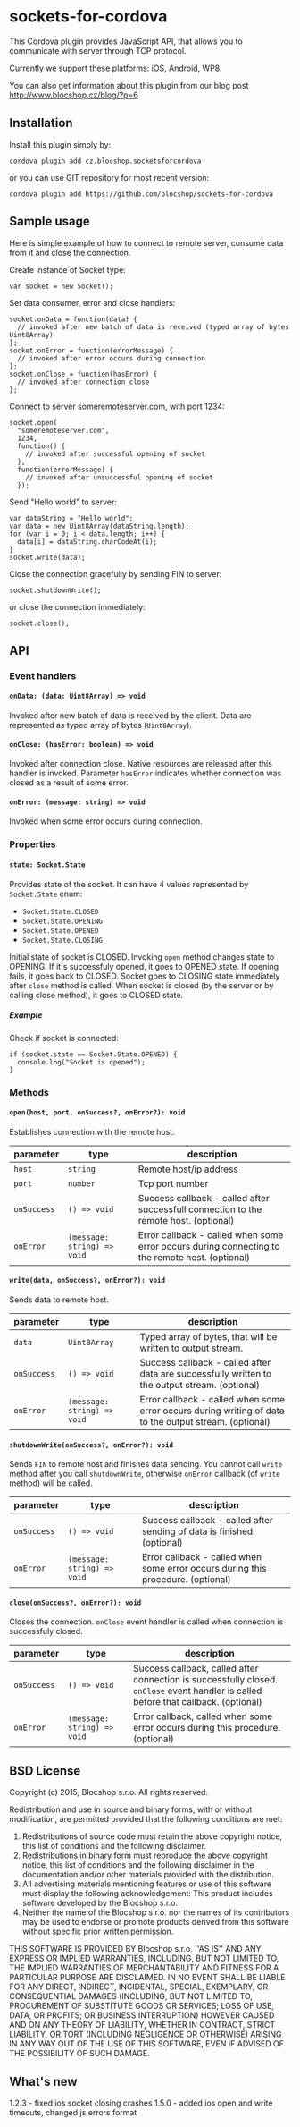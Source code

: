 sockets-for-cordova
===================
This Cordova plugin provides JavaScript API, that allows you to communicate with server through TCP protocol.

Currently we support these platforms: iOS, Android, WP8.

You can also get information about this plugin from our blog post http://www.blocshop.cz/blog/?p=6

## Installation

Install this plugin simply by:

`cordova plugin add cz.blocshop.socketsforcordova`

or you can use GIT repository for most recent version:

`cordova plugin add https://github.com/blocshop/sockets-for-cordova`

## Sample usage
Here is simple example of how to connect to remote server, consume data from it and close the connection.

Create instance of Socket type:
```
var socket = new Socket();
```

Set data consumer, error and close handlers:
```
socket.onData = function(data) {
  // invoked after new batch of data is received (typed array of bytes Uint8Array)
};
socket.onError = function(errorMessage) {
  // invoked after error occurs during connection
};
socket.onClose = function(hasError) {
  // invoked after connection close
};
```
Connect to server someremoteserver.com, with port 1234:
```
socket.open(
  "someremoteserver.com",
  1234,
  function() {
    // invoked after successful opening of socket
  },
  function(errorMessage) {
    // invoked after unsuccessful opening of socket
  });
```

Send "Hello world" to server:
```
var dataString = "Hello world";
var data = new Uint8Array(dataString.length);
for (var i = 0; i < data.length; i++) {
  data[i] = dataString.charCodeAt(i);
}
socket.write(data);
```

Close the connection gracefully by sending FIN to server:
```
socket.shutdownWrite();  
```

or close the connection immediately:
```
socket.close();
```

## API
### Event handlers
#### `onData: (data: Uint8Array) => void`
Invoked after new batch of data is received by the client. Data are represented as typed array of bytes (`Uint8Array`).

#### `onClose: (hasError: boolean) => void`
Invoked after connection close. Native resources are released after this handler is invoked. Parameter `hasError` indicates whether connection was closed as a result of some error.

#### `onError: (message: string) => void`
Invoked when some error occurs during connection.

### Properties
#### `state: Socket.State`
Provides state of the socket. It can have 4 values represented by `Socket.State` enum:
- `Socket.State.CLOSED`
- `Socket.State.OPENING`
- `Socket.State.OPENED`
- `Socket.State.CLOSING`

Initial state of socket is CLOSED. Invoking `open` method changes state to OPENING. If it's successfuly opened, it goes to OPENED state. If opening fails, it goes back to CLOSED. Socket goes to CLOSING state immediately after `close` method is called. When socket is closed (by the server or by calling close method), it goes to CLOSED state.

##### Example
Check if socket is connected:
```
if (socket.state == Socket.State.OPENED) {
  console.log("Socket is opened");
}
```

### Methods
#### `open(host, port, onSuccess?, onError?): void`
Establishes connection with the remote host.

| parameter   | type          | description |
| ----------- |-----------------------------|--------------|
| `host`      | `string`                    | Remote host/ip address |
| `port`      | `number`                    | Tcp port number |
| `onSuccess` | `() => void`                | Success callback - called after successfull connection to the remote host. (optional)|
| `onError`   | `(message: string) => void` | Error callback - called when some error occurs during connecting to the remote host. (optional)|

#### `write(data, onSuccess?, onError?): void`
Sends data to remote host.

| parameter   | type          | description |
| ----------- |-----------------------------|--------------|
| `data`      | `Uint8Array`                | Typed array of bytes, that will be written to output stream. |
| `onSuccess` | `() => void`                | Success callback - called after data are successfully written to the output stream. (optional)|
| `onError`   | `(message: string) => void` | Error callback - called when some error occurs during writing of data to the output stream. (optional)|

#### `shutdownWrite(onSuccess?, onError?): void`
Sends `FIN` to remote host and finishes data sending. You cannot call `write` method after you call `shutdownWrite`, otherwise `onError` callback (of `write` method) will be called.

| parameter   | type          | description |
| ----------- |-----------------------------|--------------|
| `onSuccess` | `() => void`                | Success callback - called after sending of data is finished. (optional)|
| `onError`   | `(message: string) => void` | Error callback - called when some error occurs during this procedure. (optional)|

#### `close(onSuccess?, onError?): void`
Closes the connection. `onClose` event handler is called when connection is successfuly closed.

| parameter   | type          | description |
| ----------- |-----------------------------|--------------|
| `onSuccess` | `() => void`                | Success callback, called after connection is successfully closed. `onClose` event handler is called before that callback. (optional)|
| `onError`   | `(message: string) => void` | Error callback, called when some error occurs during this procedure. (optional)|

## BSD License
Copyright (c) 2015, Blocshop s.r.o.
All rights reserved.

Redistribution and use in source and binary forms, with or without
modification, are permitted provided that the following conditions are met:

1. Redistributions of source code must retain the above copyright notice, this list of conditions and the following disclaimer.
2. Redistributions in binary form must reproduce the above copyright notice, this list of conditions and the following disclaimer in the documentation and/or other materials provided with the distribution.
3. All advertising materials mentioning features or use of this software must display the following acknowledgement: This product includes software developed by the Blocshop s.r.o..
4. Neither the name of the Blocshop s.r.o. nor the names of its contributors may be used to endorse or promote products derived from this software without specific prior written permission.

THIS SOFTWARE IS PROVIDED BY Blocshop s.r.o. ''AS IS'' AND ANY
EXPRESS OR IMPLIED WARRANTIES, INCLUDING, BUT NOT LIMITED TO, THE IMPLIED
WARRANTIES OF MERCHANTABILITY AND FITNESS FOR A PARTICULAR PURPOSE ARE
DISCLAIMED. IN NO EVENT SHALL <COPYRIGHT HOLDER> BE LIABLE FOR ANY
DIRECT, INDIRECT, INCIDENTAL, SPECIAL, EXEMPLARY, OR CONSEQUENTIAL DAMAGES
(INCLUDING, BUT NOT LIMITED TO, PROCUREMENT OF SUBSTITUTE GOODS OR SERVICES;
LOSS OF USE, DATA, OR PROFITS; OR BUSINESS INTERRUPTION) HOWEVER CAUSED AND
ON ANY THEORY OF LIABILITY, WHETHER IN CONTRACT, STRICT LIABILITY, OR TORT
(INCLUDING NEGLIGENCE OR OTHERWISE) ARISING IN ANY WAY OUT OF THE USE OF THIS
SOFTWARE, EVEN IF ADVISED OF THE POSSIBILITY OF SUCH DAMAGE.

## What's new
1.2.3 - fixed ios socket closing crashes
1.5.0 - added ios open and write timeouts, changed js errors format